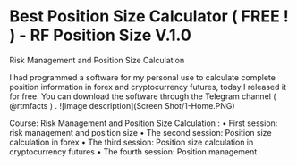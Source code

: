 # Best Position Size Calculator ( FREE ! ) - RF Position Size V.1.0
Risk Management and Position Size Calculation 

I had programmed a software for my personal use to calculate complete position information in forex and cryptocurrency futures, today I released it for free. You can download the software through the Telegram channel ( @rtmfacts ) . 
![image description](Screen Shot/1-Home.PNG)

Course: Risk Management and Position Size Calculation :
•	First session: risk management and position size
•	The second session: Position size calculation in forex
•	The third session: Position size calculation in cryptocurrency futures
•	The fourth session: Position management
